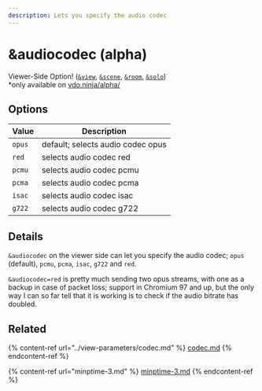 ```yaml
---
description: Lets you specify the audio codec
---
```


# \&audiocodec (alpha)

Viewer-Side Option! ([`&view`](../view-parameters/view.md), [`&scene`](../view-parameters/scene.md), [`&room`](../../general-settings/room.md), [`&solo`](../mixer-scene-parameters/and-solo.md))\
\*only available on [vdo.ninja/alpha/](https://vdo.ninja/alpha/)

## Options

| Value  | Description                       |
| ------ | --------------------------------- |
| `opus` | default; selects audio codec opus |
| `red`  | selects audio codec red           |
| `pcmu` | selects audio codec pcmu          |
| `pcma` | selects audio codec pcma          |
| `isac` | selects audio codec isac          |
| `g722` | selects audio codec g722          |

## Details

`&audiocodec` on the viewer side can let you specify the audio codec; `opus` (default), `pcmu`, `pcma`, `isac`, `g722` and `red`.

`&audiocodec=red` is pretty much sending two opus streams, with one as a backup in case of packet loss; support in Chromium 97 and up, but the only way I can so far tell that it is working is to check if the audio bitrate has doubled.

## Related

{% content-ref url="../view-parameters/codec.md" %}
[codec.md](../view-parameters/codec.md)
{% endcontent-ref %}

{% content-ref url="minptime-3.md" %}
[minptime-3.md](minptime-3.md)
{% endcontent-ref %}

